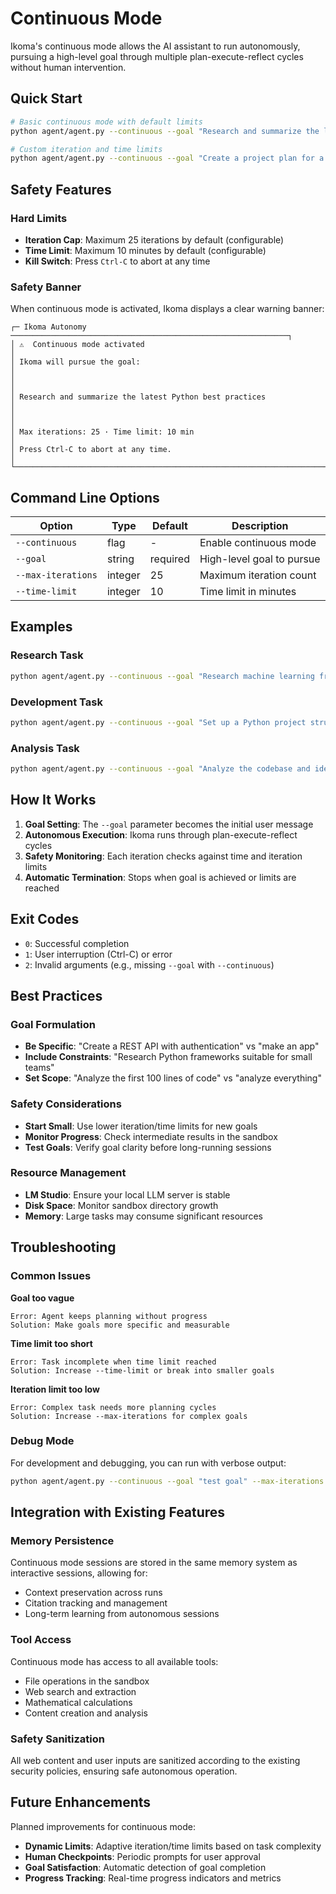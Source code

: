 # Continuous Mode

Ikoma's continuous mode allows the AI assistant to run autonomously, pursuing a high-level goal through multiple plan-execute-reflect cycles without human intervention.

## Quick Start

```bash
# Basic continuous mode with default limits
python agent/agent.py --continuous --goal "Research and summarize the latest Python best practices"

# Custom iteration and time limits
python agent/agent.py --continuous --goal "Create a project plan for a web application" --max-iterations 10 --time-limit 15
```

## Safety Features

### Hard Limits
- **Iteration Cap**: Maximum 25 iterations by default (configurable)
- **Time Limit**: Maximum 10 minutes by default (configurable)
- **Kill Switch**: Press `Ctrl-C` to abort at any time

### Safety Banner
When continuous mode is activated, Ikoma displays a clear warning banner:

```
┌─ Ikoma Autonomy ──────────────────────────────────────────────────────────────┐
│ ⚠  Continuous mode activated                                                  │
│ Ikoma will pursue the goal:                                                  │
│                                                                               │
│ Research and summarize the latest Python best practices                       │
│                                                                               │
│ Max iterations: 25 · Time limit: 10 min                                      │
│ Press Ctrl-C to abort at any time.                                           │
└───────────────────────────────────────────────────────────────────────────────┘
```

## Command Line Options

| Option | Type | Default | Description |
|--------|------|---------|-------------|
| `--continuous` | flag | - | Enable continuous mode |
| `--goal` | string | required | High-level goal to pursue |
| `--max-iterations` | integer | 25 | Maximum iteration count |
| `--time-limit` | integer | 10 | Time limit in minutes |

## Examples

### Research Task
```bash
python agent/agent.py --continuous --goal "Research machine learning frameworks for beginners and create a comparison document"
```

### Development Task
```bash
python agent/agent.py --continuous --goal "Set up a Python project structure with testing, linting, and documentation" --max-iterations 15
```

### Analysis Task
```bash
python agent/agent.py --continuous --goal "Analyze the codebase and identify potential improvements" --time-limit 20
```

## How It Works

1. **Goal Setting**: The `--goal` parameter becomes the initial user message
2. **Autonomous Execution**: Ikoma runs through plan-execute-reflect cycles
3. **Safety Monitoring**: Each iteration checks against time and iteration limits
4. **Automatic Termination**: Stops when goal is achieved or limits are reached

## Exit Codes

- `0`: Successful completion
- `1`: User interruption (Ctrl-C) or error
- `2`: Invalid arguments (e.g., missing `--goal` with `--continuous`)

## Best Practices

### Goal Formulation
- **Be Specific**: "Create a REST API with authentication" vs "make an app"
- **Include Constraints**: "Research Python frameworks suitable for small teams"
- **Set Scope**: "Analyze the first 100 lines of code" vs "analyze everything"

### Safety Considerations
- **Start Small**: Use lower iteration/time limits for new goals
- **Monitor Progress**: Check intermediate results in the sandbox
- **Test Goals**: Verify goal clarity before long-running sessions

### Resource Management
- **LM Studio**: Ensure your local LLM server is stable
- **Disk Space**: Monitor sandbox directory growth
- **Memory**: Large tasks may consume significant resources

## Troubleshooting

### Common Issues

**Goal too vague**
```
Error: Agent keeps planning without progress
Solution: Make goals more specific and measurable
```

**Time limit too short**
```
Error: Task incomplete when time limit reached
Solution: Increase --time-limit or break into smaller goals
```

**Iteration limit too low**
```
Error: Complex task needs more planning cycles
Solution: Increase --max-iterations for complex goals
```

### Debug Mode
For development and debugging, you can run with verbose output:
```bash
python agent/agent.py --continuous --goal "test goal" --max-iterations 2
```

## Integration with Existing Features

### Memory Persistence
Continuous mode sessions are stored in the same memory system as interactive sessions, allowing for:
- Context preservation across runs
- Citation tracking and management
- Long-term learning from autonomous sessions

### Tool Access
Continuous mode has access to all available tools:
- File operations in the sandbox
- Web search and extraction
- Mathematical calculations
- Content creation and analysis

### Safety Sanitization
All web content and user inputs are sanitized according to the existing security policies, ensuring safe autonomous operation.

## Future Enhancements

Planned improvements for continuous mode:
- **Dynamic Limits**: Adaptive iteration/time limits based on task complexity
- **Human Checkpoints**: Periodic prompts for user approval
- **Goal Satisfaction**: Automatic detection of goal completion
- **Progress Tracking**: Real-time progress indicators and metrics 